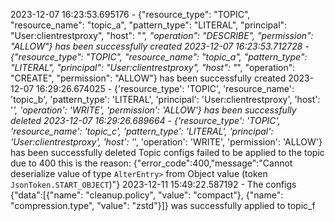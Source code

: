 
2023-12-07 16:23:53.695176 - {"resource_type": "TOPIC", "resource_name": "topic_a", "pattern_type": "LITERAL", "principal": "User:clientrestproxy", "host": "*", "operation": "DESCRIBE", "permission": "ALLOW"} has been successfully created
2023-12-07 16:23:53.712728 - {"resource_type": "TOPIC", "resource_name": "topic_a", "pattern_type": "LITERAL", "principal": "User:clientrestproxy", "host": "*", "operation": "CREATE", "permission": "ALLOW"} has been successfully created
2023-12-07 16:29:26.674025 - {'resource_type': 'TOPIC', 'resource_name': 'topic_b', 'pattern_type': 'LITERAL', 'principal': 'User:clientrestproxy', 'host': '*', 'operation': 'WRITE', 'permission': 'ALLOW'} has been successfully deleted
2023-12-07 16:29:26.689664 - {'resource_type': 'TOPIC', 'resource_name': 'topic_c', 'pattern_type': 'LITERAL', 'principal': 'User:clientrestproxy', 'host': '*', 'operation': 'WRITE', 'permission': 'ALLOW'} has been successfully deleted
Topic configs failed to be applied to the topic due to 400 this is the reason: {"error_code":400,"message":"Cannot deserialize value of type `AlterEntry>` from Object value (token `JsonToken.START_OBJECT`)"}
2023-12-11 15:49:22.587192 - The configs {"data":[{"name": "cleanup.policy", "value": "compact"}, {"name": "compression.type", "value": "zstd"}]} was successfully applied to topic_f

